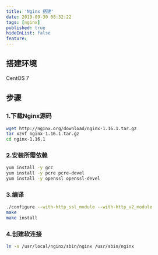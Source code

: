 ```yaml
---
title: 'Nginx 搭建'
date: 2019-09-30 08:32:22
tags: [nginx]
published: true
hideInList: false
feature: 
---
```

## 搭建环境
CentOS 7

## 步骤

### 1.下载Nginx源码
```bash
wget http://nginx.org/download/nginx-1.16.1.tar.gz
tar xzvf nginx-1.16.1.tar.gz
cd nginx-1.16.1
```

### 2.安装所需依赖
```bash
yum install -y gcc
yum install -y pcre pcre-devel
yum install -y openssl openssl-devel
```

### 3.编译
```bash
./configure --with-http_ssl_module --with-http_v2_module
make
make install
```

### 4.创建软连接
```bash
ln -s /usr/local/nginx/sbin/nginx /usr/sbin/nginx
```







